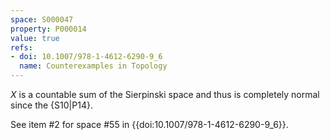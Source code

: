 ```yaml
---
space: S000047
property: P000014
value: true
refs:
- doi: 10.1007/978-1-4612-6290-9_6
  name: Counterexamples in Topology
---
```


$X$ is a countable sum of the Sierpinski space and thus is completely normal since the {S10|P14}.

See item #2 for space #55 in {{doi:10.1007/978-1-4612-6290-9_6}}.
